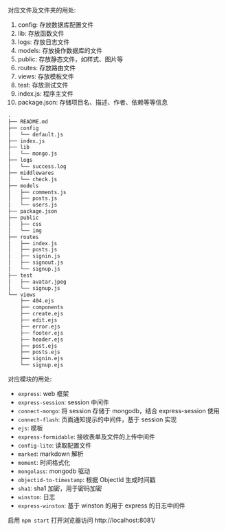 对应文件及文件夹的用处:

1. config: 存放数据库配置文件
1. lib: 存放函数文件
1. logs: 存放日志文件
1. models: 存放操作数据库的文件
1. public: 存放静态文件，如样式、图片等
1. routes: 存放路由文件
1. views: 存放模板文件
1. test: 存放测试文件
1. index.js: 程序主文件
1. package.json: 存储项目名、描述、作者、依赖等等信息

```md
.
├── README.md
├── config
│   └── default.js
├── index.js
├── lib
│   └── mongo.js
├── logs
│   └── success.log
├── middlewares
│   └── check.js
├── models
│   ├── comments.js
│   ├── posts.js
│   └── users.js
├── package.json
├── public
│   ├── css
│   └── img
├── routes
│   ├── index.js
│   ├── posts.js
│   ├── signin.js
│   ├── signout.js
│   └── signup.js
├── test
│   ├── avatar.jpeg
│   └── signup.js
└── views
    ├── 404.ejs
    ├── components
    ├── create.ejs
    ├── edit.ejs
    ├── error.ejs
    ├── footer.ejs
    ├── header.ejs
    ├── post.ejs
    ├── posts.ejs
    ├── signin.ejs
    └── signup.ejs
```

对应模块的用处:

* `express`: web 框架
* `express-session`: session 中间件
* `connect-mongo`: 将 session 存储于 mongodb，结合 express-session 使用
* `connect-flash`: 页面通知提示的中间件，基于 session 实现
* `ejs`: 模板
* `express-formidable`: 接收表单及文件的上传中间件
* `config-lite`: 读取配置文件
* `marked`: markdown 解析
* `moment`: 时间格式化
* `mongolass`: mongodb 驱动
* `objectid-to-timestamp`: 根据 ObjectId 生成时间戳
* `sha1`: sha1 加密，用于密码加密
* `winston`: 日志
* `express-winston`: 基于 winston 的用于 express 的日志中间件

启用 `npm start`
打开浏览器访问 http://localhost:8081/